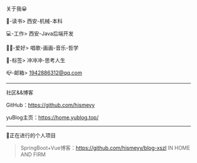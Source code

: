 关于我😀

🏫-读书> 西安-机械-本科

💻-工作> 西安-Java后端开发

🤟🏻-爱好> 唱歌-画画-音乐-哲学

🎈-标签> 冲冲冲-思考人生

📪-邮箱> 1942886312@qq.com

<hr>

社区&&博客

GitHub：https://github.com/hismeyy

yuBlog主页：https://home.yublog.top/

<hr>

🐯正在进行的个人项目

> SpringBoot+Vue博客：https://github.com/hismeyy/blog-xszl
> IN HOME AND FIRM
